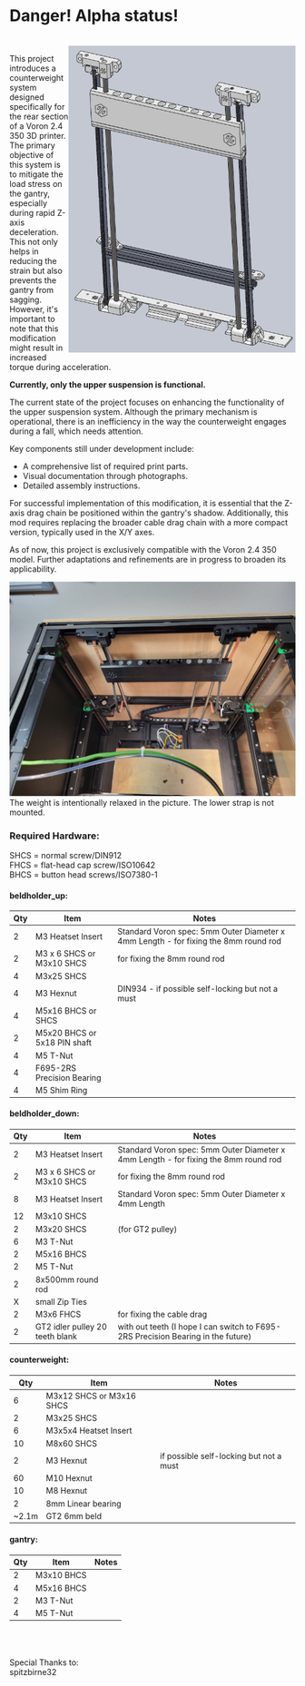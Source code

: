 # Danger! Alpha status!<br>
<br>
<img src='images/group_1.png' align="right" width='400'>

This project introduces a counterweight system designed specifically for the rear section of a Voron 2.4 350 3D printer. The primary objective of this system is to mitigate the load stress on the gantry, especially during rapid Z-axis deceleration. This not only helps in reducing the strain but also prevents the gantry from sagging. However, it's important to note that this modification might result in increased torque during acceleration.

**Currently, only the upper suspension is functional.**

The current state of the project focuses on enhancing the functionality of the upper suspension system. Although the primary mechanism is operational, there is an inefficiency in the way the counterweight engages during a fall, which needs attention.

Key components still under development include:

-   A comprehensive list of required print parts.
-   Visual documentation through photographs.
-   Detailed assembly instructions.


For successful implementation of this modification, it is essential that the Z-axis drag chain be positioned within the gantry's shadow. Additionally, this mod requires replacing the broader cable drag chain with a more compact version, typically used in the X/Y axes.

As of now, this project is exclusively compatible with the Voron 2.4 350 model. Further adaptations and refinements are in progress to broaden its applicability.

<img src='images/20240124_230348.jpg' width='800'> <br>
The weight is intentionally relaxed in the picture.
The lower strap is not mounted.

### Required Hardware:<br>
SHCS = normal screw/DIN912<br>
FHCS = flat-head cap screw/ISO10642<br>
BHCS = button head screws/ISO7380-1<br>

#### beldholder_up:
| Qty | Item              | Notes                                                                                                                       |
| --- | ----------------- | --------------------------------------------------------------------------------------------------------------------------- |
| 2   | M3 Heatset Insert | Standard Voron spec: 5mm Outer Diameter x 4mm Length - for fixing the 8mm round rod                                         |
| 2   | M3 x 6 SHCS or M3x10 SHCS |   for fixing the 8mm round rod                                                                                      |
| 4   | M3x25 SHCS        |                                                                                                                             |
| 4   | M3 Hexnut         |  DIN934 - if possible self-locking but not a must                                                                           |
| 4   | M5x16 BHCS or SHCS |                                                                                                                            |
| 2   | M5x20 BHCS or 5x18 PIN shaft |                                                                                                                  |
| 4   | M5 T-Nut          |                                                                                                                             |
| 4   | F695-2RS Precision Bearing |                                                                                                                    |
| 4   | M5 Shim Ring      |                                                                                                                             |


#### beldholder_down:
| Qty | Item              | Notes                                                                                                                       |
| --- | ----------------- | --------------------------------------------------------------------------------------------------------------------------- |
| 2   | M3 Heatset Insert | Standard Voron spec: 5mm Outer Diameter x 4mm Length - for fixing the 8mm round rod                                         |
| 2   | M3 x 6 SHCS or M3x10 SHCS | for fixing the 8mm round rod                                                                                        |
| 8   | M3 Heatset Insert | Standard Voron spec: 5mm Outer Diameter x 4mm Length                                                                        |
| 12  | M3x10 SHCS        |                                                                                                                             |
| 2   | M3x20 SHCS        | (for GT2 pulley)                                                                                                            |
| 6   | M3 T-Nut          |                                                                                                                             |
| 2   | M5x16 BHCS        |                                                                                                                             |
| 2   | M5 T-Nut          |                                                                                                                             |
| 2   | 8x500mm round rod |                                                                                                                             |
| X   | small Zip Ties    |                                                                                                                             |
| 2   | M3x6 FHCS         | for fixing the cable drag                                                                                                   |
| 2   | GT2 idler pulley 20 teeth blank | with out teeth (I hope I can switch to F695-2RS Precision Bearing in the future)                              |

#### counterweight:
| Qty | Item              | Notes                                                                                                                       |
| --- | ----------------- | --------------------------------------------------------------------------------------------------------------------------- |
| 6   | M3x12 SHCS or M3x16 SHCS |                                                                                                                      |
| 2   | M3x25 SHCS        |                                                                                                                             |
| 6   | M3x5x4 Heatset Insert |                                                                                                                         |
| 10  | M8x60 SHCS        |                                                                                                                             |
| 2   | M3 Hexnut         | if possible self-locking but not a must                                                                                     |
| 60  | M10 Hexnut        |                                                                                                                             | 
| 10  | M8 Hexnut         |                                                                                                                             |
| 2   | 8mm Linear bearing |                                                                                                                            |
| ~2.1m | GT2 6mm beld    |                                                                                                                             |

#### gantry:
| Qty | Item              | Notes                                                                                                                       |
| --- | ----------------- | --------------------------------------------------------------------------------------------------------------------------- |
| 2   | M3x10 BHCS        |                                                                                                                             |
| 4   | M5x16 BHCS        |                                                                                                                             |
| 2   | M3 T-Nut          |                                                                                                                             |
| 4   | M5 T-Nut          |                                                                                                                             |
<br>
<br>
<br>
Special Thanks to:<br>
spitzbirne32
